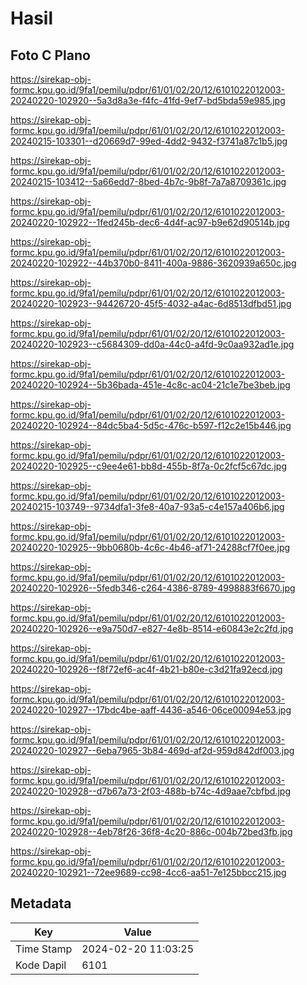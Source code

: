 # Hasil

## Foto C Plano

https://sirekap-obj-formc.kpu.go.id/9fa1/pemilu/pdpr/61/01/02/20/12/6101022012003-20240220-102920--5a3d8a3e-f4fc-41fd-9ef7-bd5bda59e985.jpg

https://sirekap-obj-formc.kpu.go.id/9fa1/pemilu/pdpr/61/01/02/20/12/6101022012003-20240215-103301--d20669d7-99ed-4dd2-9432-f3741a87c1b5.jpg

https://sirekap-obj-formc.kpu.go.id/9fa1/pemilu/pdpr/61/01/02/20/12/6101022012003-20240215-103412--5a66edd7-8bed-4b7c-9b8f-7a7a8709361c.jpg

https://sirekap-obj-formc.kpu.go.id/9fa1/pemilu/pdpr/61/01/02/20/12/6101022012003-20240220-102922--1fed245b-dec6-4d4f-ac97-b9e62d90514b.jpg

https://sirekap-obj-formc.kpu.go.id/9fa1/pemilu/pdpr/61/01/02/20/12/6101022012003-20240220-102922--44b370b0-8411-400a-9886-3620939a650c.jpg

https://sirekap-obj-formc.kpu.go.id/9fa1/pemilu/pdpr/61/01/02/20/12/6101022012003-20240220-102923--94426720-45f5-4032-a4ac-6d8513dfbd51.jpg

https://sirekap-obj-formc.kpu.go.id/9fa1/pemilu/pdpr/61/01/02/20/12/6101022012003-20240220-102923--c5684309-dd0a-44c0-a4fd-9c0aa932ad1e.jpg

https://sirekap-obj-formc.kpu.go.id/9fa1/pemilu/pdpr/61/01/02/20/12/6101022012003-20240220-102924--5b36bada-451e-4c8c-ac04-21c1e7be3beb.jpg

https://sirekap-obj-formc.kpu.go.id/9fa1/pemilu/pdpr/61/01/02/20/12/6101022012003-20240220-102924--84dc5ba4-5d5c-476c-b597-f12c2e15b446.jpg

https://sirekap-obj-formc.kpu.go.id/9fa1/pemilu/pdpr/61/01/02/20/12/6101022012003-20240220-102925--c9ee4e61-bb8d-455b-8f7a-0c2fcf5c67dc.jpg

https://sirekap-obj-formc.kpu.go.id/9fa1/pemilu/pdpr/61/01/02/20/12/6101022012003-20240215-103749--9734dfa1-3fe8-40a7-93a5-c4e157a406b6.jpg

https://sirekap-obj-formc.kpu.go.id/9fa1/pemilu/pdpr/61/01/02/20/12/6101022012003-20240220-102925--9bb0680b-4c6c-4b46-af71-24288cf7f0ee.jpg

https://sirekap-obj-formc.kpu.go.id/9fa1/pemilu/pdpr/61/01/02/20/12/6101022012003-20240220-102926--5fedb346-c264-4386-8789-4998883f6670.jpg

https://sirekap-obj-formc.kpu.go.id/9fa1/pemilu/pdpr/61/01/02/20/12/6101022012003-20240220-102926--e9a750d7-e827-4e8b-8514-e60843e2c2fd.jpg

https://sirekap-obj-formc.kpu.go.id/9fa1/pemilu/pdpr/61/01/02/20/12/6101022012003-20240220-102926--f8f72ef6-ac4f-4b21-b80e-c3d21fa92ecd.jpg

https://sirekap-obj-formc.kpu.go.id/9fa1/pemilu/pdpr/61/01/02/20/12/6101022012003-20240220-102927--17bdc4be-aaff-4436-a546-06ce00094e53.jpg

https://sirekap-obj-formc.kpu.go.id/9fa1/pemilu/pdpr/61/01/02/20/12/6101022012003-20240220-102927--6eba7965-3b84-469d-af2d-959d842df003.jpg

https://sirekap-obj-formc.kpu.go.id/9fa1/pemilu/pdpr/61/01/02/20/12/6101022012003-20240220-102928--d7b67a73-2f03-488b-b74c-4d9aae7cbfbd.jpg

https://sirekap-obj-formc.kpu.go.id/9fa1/pemilu/pdpr/61/01/02/20/12/6101022012003-20240220-102928--4eb78f26-36f8-4c20-886c-004b72bed3fb.jpg

https://sirekap-obj-formc.kpu.go.id/9fa1/pemilu/pdpr/61/01/02/20/12/6101022012003-20240220-102921--72ee9689-cc98-4cc6-aa51-7e125bbcc215.jpg


## Metadata

| Key        | Value               |
| ---------- | ------------------- |
| Time Stamp | 2024-02-20 11:03:25 |
| Kode Dapil | 6101                |



